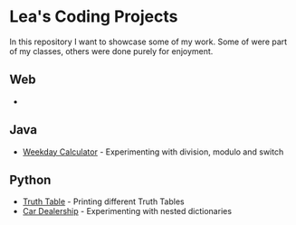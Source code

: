 # Lea's Coding Projects

In this repository I want to showcase some of my work. Some of were part of my
classes, others were done purely for enjoyment.  

## Web

- 

## Java

- [Weekday Calculator](./weekday.java) - Experimenting with division, modulo and switch

## Python

- [Truth Table](./TruthTable.py) - Printing different Truth Tables 
- [Car Dealership](./CarDealership.py) - Experimenting with nested dictionaries
